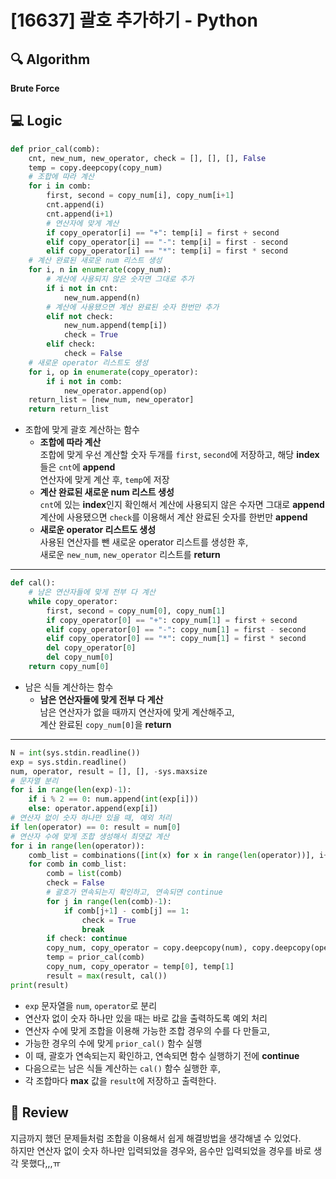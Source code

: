 # [16637] 괄호 추가하기 - Python

## 🔍 Algorithm
**Brute Force**

## 💻 Logic

```Python
def prior_cal(comb):
    cnt, new_num, new_operator, check = [], [], [], False
    temp = copy.deepcopy(copy_num)
    # 조합에 따라 계산
    for i in comb:
        first, second = copy_num[i], copy_num[i+1]
        cnt.append(i)
        cnt.append(i+1)
        # 연산자에 맞게 계산
        if copy_operator[i] == "+": temp[i] = first + second
        elif copy_operator[i] == "-": temp[i] = first - second
        elif copy_operator[i] == "*": temp[i] = first * second
    # 계산 완료된 새로운 num 리스트 생성
    for i, n in enumerate(copy_num):
        # 계산에 사용되지 않은 숫자면 그대로 추가
        if i not in cnt:
            new_num.append(n)
        # 계산에 사용됐으면 계산 완료된 숫자 한번만 추가
        elif not check:
            new_num.append(temp[i])
            check = True
        elif check:
            check = False
    # 새로운 operator 리스트도 생성
    for i, op in enumerate(copy_operator):
        if i not in comb:
            new_operator.append(op)
    return_list = [new_num, new_operator]
    return return_list
```

- 조합에 맞게 괄호 계산하는 함수  
  - **조합에 따라 계산**  
    조합에 맞게 우선 계산할 숫자 두개를 `first`, `second`에 저장하고, 해당 **index**들은 `cnt`에 **append**  
    연산자에 맞게 계산 후, `temp`에 저장  
  - **계산 완료된 새로운 num 리스트 생성**  
    `cnt`에 있는 **index**인지 확인해서 계산에 사용되지 않은 수자면 그대로 **append**  
    계산에 사용됐으면 `check`를 이용해서 계산 완료된 숫자를 한번만 **append**  
  - **새로운 operator 리스트도 생성**  
    사용된 연산자를 뺀 새로운 operator 리스트를 생성한 후,  
    새로운 `new_num`, `new_operator` 리스트를 **return**  

---

```Python
def cal():
    # 남은 연산자들에 맞게 전부 다 계산
    while copy_operator:
        first, second = copy_num[0], copy_num[1]
        if copy_operator[0] == "+": copy_num[1] = first + second
        elif copy_operator[0] == "-": copy_num[1] = first - second
        elif copy_operator[0] == "*": copy_num[1] = first * second
        del copy_operator[0]
        del copy_num[0]
    return copy_num[0]
```

- 남은 식들 계산하는 함수  
  - **남은 연산자들에 맞게 전부 다 계산**  
    남은 연산자가 없을 때까지 연산자에 맞게 계산해주고,  
    계산 완료된 `copy_num[0]`을 **return**  
    
---

```Python
N = int(sys.stdin.readline())
exp = sys.stdin.readline()
num, operator, result = [], [], -sys.maxsize
# 문자열 분리
for i in range(len(exp)-1):
    if i % 2 == 0: num.append(int(exp[i]))
    else: operator.append(exp[i])
# 연산자 없이 숫자 하나만 있을 때, 예외 처리
if len(operator) == 0: result = num[0]
# 연산자 수에 맞게 조합 생성해서 최댓값 계산
for i in range(len(operator)):
    comb_list = combinations([int(x) for x in range(len(operator))], i+1)
    for comb in comb_list:
        comb = list(comb)
        check = False
        # 괄호가 연속되는지 확인하고, 연속되면 continue
        for j in range(len(comb)-1):
            if comb[j+1] - comb[j] == 1:
                check = True
                break
        if check: continue
        copy_num, copy_operator = copy.deepcopy(num), copy.deepcopy(operator)
        temp = prior_cal(comb)
        copy_num, copy_operator = temp[0], temp[1]
        result = max(result, cal())
print(result)
```

- `exp` 문자열을 `num`, `operator`로 분리  
- 연산자 없이 숫자 하나만 있을 때는 바로 값을 출력하도록 예외 처리  
- 연산자 수에 맞게 조합을 이용해 가능한 조합 경우의 수를 다 만들고,  
- 가능한 경우의 수에 맞게 `prior_cal()` 함수 실행  
- 이 때, 괄호가 연속되는지 확인하고, 연속되면 함수 실행하기 전에 **continue**  
- 다음으로는 남은 식들 계산하는 `cal()` 함수 실행한 후,  
- 각 조합마다 **max** 값을 `result`에 저장하고 출력한다.  


## 📝 Review

지금까지 했던 문제들처럼 조합을 이용해서 쉽게 해결방법을 생각해낼 수 있었다.  
하지만 연산자 없이 숫자 하나만 입력되었을 경우와, 음수만 입력되었을 경우를 바로 생각 못했다,,,ㅠ
